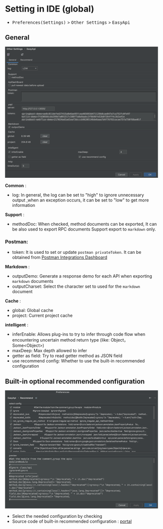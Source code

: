 
# Setting in IDE (global)

- <kbd>Preferences(Settings)</kbd> > <kbd>Other Settings</kbd> > <kbd>EasyApi</kbd>

## General

![avatar](/asset/idea-general.png)

**Common** :

 - log: In general, the log can be set to "high" to ignore unnecessary output ,when an exception occurs, it can be set to "low" to get more information

**Support** :

 - methodDoc: When checked, method documents can be exported, It can be also used to export RPC documents
Support export to `markdown` only.

### Postman:

 - token: It is used to set or update `postman privateToken`. It can be obtained from [Postman Integrations Dashboard](https://go.postman.co/integrations/services/pm_pro_api)

**Markdown** :

 - outputDemo: Generate a response demo for each API when exporting `markdown` documents
 - outputCharset: Select the character set to used for the `markdown` document

**Cache** :

 - global: Global cache
 - project: Current project cache

**intelligent** :

 - inferEnable: Allows plug-ins to try to infer through code flow when encountering uncertain method return type (like: Object，Some\<Object>)
 - maxDeep: Max depth allowed to infer
 - getter as field: Try to read getter method as JSON field
 - use recommend config: Whether to use the built-in recommended configuration


## Built-in optional recommended configuration

![avatar](/asset/idea-recommend.png)

- Select the needed configuration by checking
- Source code of built-in recommended configuration : [portal](https://github.com/tangcent/easy-yapi/blob/master/idea-plugin/src/main/resources/.recommend.easy.api.config)